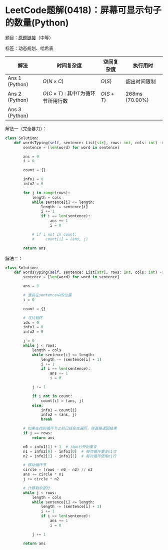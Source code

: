 # LeetCode题解(0418)：屏幕可显示句子的数量(Python)

题目：[原题链接](https://leetcode-cn.com/problems/sentence-screen-fitting/)（中等）

标签：动态规划、哈希表

| 解法           | 时间复杂度                       | 空间复杂度 | 执行用时       |
| -------------- | -------------------------------- | ---------- | -------------- |
| Ans 1 (Python) | $O(N×C)$                         | $O(S)$     | 超出时间限制   |
| Ans 2 (Python) | $O(C×T)$ : 其中T为循环节所用行数 | $O(S+T)$   | 268ms (70.00%) |
| Ans 3 (Python) |                                  |            |                |

解法一（完全暴力）：

```python
class Solution:
    def wordsTyping(self, sentence: List[str], rows: int, cols: int) -> int:
        sentence = [len(word) for word in sentence]

        ans = 0
        i = 0

        count = {}

        info1 = 0
        info2 = 0

        for j in range(rows):
            length = cols
            while sentence[i] <= length:
                length -= sentence[i]
                i += 1
                if i == len(sentence):
                    ans += 1
                    i = 0

            # if i not in count:
            #     count[i] = (ans, j)

        return ans
```

解法二：

```python
class Solution:
    def wordsTyping(self, sentence: List[str], rows: int, cols: int) -> int:
        sentence = [len(word) for word in sentence]

        ans = 0

        # 当前在sentence中的位置
        i = 0

        count = {}

        # 寻找循环
        idx = 0
        info1 = 0
        info2 = 0

        j = 0
        while j < rows:
            length = cols
            while sentence[i] <= length:
                length -= (sentence[i] + 1)
                i += 1
                if i == len(sentence):
                    ans += 1
                    i = 0

            j += 1

            if i not in count:
                count[i] = (ans, j)
            else:
                info1 = count[i]
                info2 = (ans, j)
                break

        # 如果在找到循环节之前已经完成遍历，则直接返回结果
        if j == rows:
            return ans

        n0 = info1[1] + 1  # 从no行开始重复
        n1 = info2[0] - info1[0]  # 每次循环重复n1次
        n2 = info2[1] - info1[1]  # 每次循环使用n1行

        # 移动循环节
        circle = (rows - n0 - n2) // n2
        ans += circle * n1
        j += circle * n2

        # 计算剩余部分
        while j < rows:
            length = cols
            while sentence[i] <= length:
                length -= (sentence[i] + 1)
                i += 1
                if i == len(sentence):
                    ans += 1
                    i = 0

            j += 1

        return ans
```